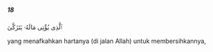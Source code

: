 ##### 18

<span class="ayah">ٱلَّذِى يُؤْتِى مَالَهُۥ يَتَزَكَّىٰ</span>

<span class="ayah_translation">yang menafkahkan hartanya (di jalan Allah) untuk membersihkannya,</span>
